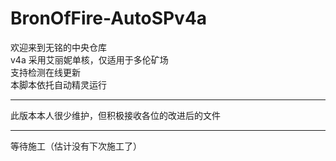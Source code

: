 # BronOfFire-AutoSPv4a
欢迎来到无铭的中央仓库  
v4a 采用艾丽妮单核，仅适用于多伦矿场  
支持检测在线更新  
本脚本依托自动精灵运行
****
此版本本人很少维护，但积极接收各位的改进后的文件
****
等待施工（估计没有下次施工了）

